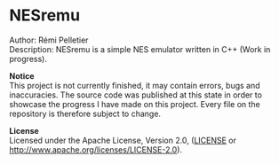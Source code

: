 # NESremu
Author: Rémi Pelletier  
Description: NESremu is a simple NES emulator written in C++ (Work in progress).   

**Notice**  
This project is not currently finished, it may contain errors, bugs and inaccuracies. The source code was published at this state in order to showcase the progress I have made on this project. Every file on the repository is therefore subject to change.
  
**License**  
Licensed under the Apache License, Version 2.0, ([LICENSE](LICENSE.txt) or http://www.apache.org/licenses/LICENSE-2.0).
